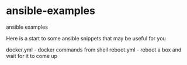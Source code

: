 # ansible-examples
ansible examples

Here is a start to some ansible snippets that may be useful for you

docker.yml - docker commands from shell
reboot.yml - reboot a box and wait for it to come up
